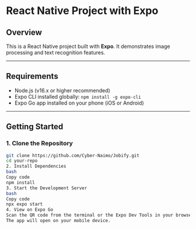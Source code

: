# React Native Project with Expo

## Overview

This is a React Native project built with **Expo**. It demonstrates image processing and text recognition features.

---

## Requirements

- Node.js (v16.x or higher recommended)
- Expo CLI installed globally: `npm install -g expo-cli`
- Expo Go app installed on your phone (iOS or Android)

---

## Getting Started

### 1. Clone the Repository

```bash
git clone https://github.com/Cyber-Naimo/Jobify.git
cd your-repo
2. Install Dependencies
bash
Copy code
npm install
3. Start the Development Server
bash
Copy code
npx expo start
4. View on Expo Go
Scan the QR code from the terminal or the Expo Dev Tools in your browser using the Expo Go app.
The app will open on your mobile device.
```
